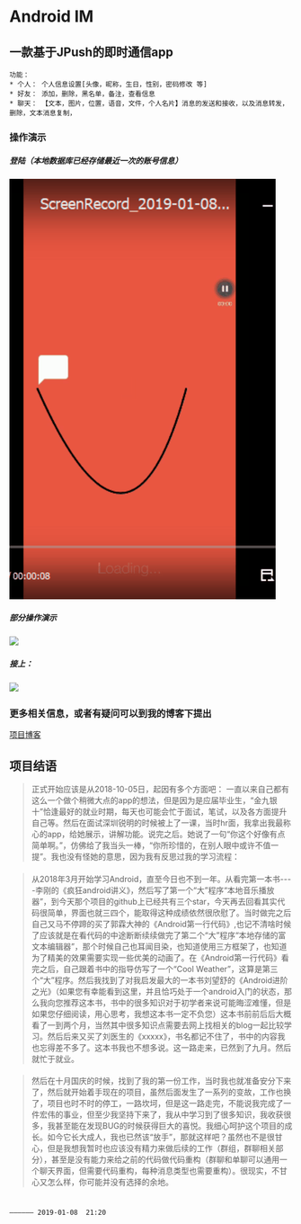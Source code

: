 # Android IM
## 一款基于JPush的即时通信app
    功能：
    * 个人： 个人信息设置[头像，昵称，生日，性别，密码修改 等]
    * 好友： 添加，删除，黑名单，备注，查看信息
    * 聊天： 【文本，图片，位置，语音，文件，个人名片】消息的发送和接收，以及消息转发，删除，文本消息复制，
    
### 操作演示
##### 登陆（本地数据库已经存储最近一次的账号信息）

![](https://github.com/547291213/MyCat/blob/master/mycat0.gif)  

##### 部分操作演示

![](https://github.com/547291213/MyCat/blob/master/mycat.gif)  
    
#####  接上：

![](https://github.com/547291213/MyCat/blob/master/mycat2.gif)  

### 更多相关信息，或者有疑问可以到我的博客下提出
[项目博客](https://blog.csdn.net/qq_29989087/article/details/82962296)


## 项目结语

>正式开始应该是从2018-10-05日，起因有多个方面吧：
一直以来自己都有这么一个做个稍微大点的app的想法，但是因为是应届毕业生，“金九银十”恰逢最好的就业时期，每天也可能会忙于面试，笔试，以及各方面提升自己等。然后在面试深圳锐明的时候被上了一课，当时hr面，我拿出我最称心的app，给她展示，讲解功能。说完之后。她说了一句“你这个好像有点简单啊。”，仿佛给了我当头一棒，“你所珍惜的，在别人眼中或许不值一提”。我也没有怪她的意思，因为我有反思过我的学习流程：
####  
>从2018年3月开始学习Android，直至今日也不到一年。从看完第一本书----李刚的《疯狂android讲义》，然后写了第一个“大”程序“本地音乐播放器”，到今天那个项目的github上已经共有三个star，今天再去回看其实代码很简单，界面也就三四个，能取得这种成绩依然很欣慰了。当时做完之后自己又马不停蹄的买了郭霖大神的《Android第一行代码》,也记不清啥时候了应该就是在看代码的中途断断续续做完了第二个“大”程序“本地存储的富文本编辑器”，那个时候自己也耳闻目染，也知道使用三方框架了，也知道为了精美的效果需要实现一些优美的动画了。在《Android第一行代码》看完之后，自己跟着书中的指导仿写了一个“Cool Weather”，这算是第三个“大”程序。然后我找到了对我启发最大的一本书刘望舒的《Android进阶之光》（如果您有幸能看到这里，并且恰巧处于一个android入门的状态，那么我向您推荐这本书，书中的很多知识对于初学者来说可能晦涩难懂，但是如果您仔细阅读，用心思考，我想这本书一定不负您）这本书前前后后大概看了一到两个月，当然其中很多知识点需要去网上找相关的blog一起比较学习。然后后来又买了刘医生的《xxxxx》，书名都记不住了，书中的内容我也忘得差不多了。这本书我也不想多说。这一路走来，已然到了九月。然后就忙于就业。
####
>然后在十月国庆的时候，找到了我的第一份工作，当时我也就准备安分下来了，然后就开始着手现在的项目，虽然后面发生了一系列的变故，工作也换了，项目也时不时的停工，一路坎坷，但是这一路走完，不能说我完成了一件宏伟的事业，但至少我坚持下来了，我从中学习到了很多知识，我收获很多，我甚至能在发现BUG的时候获得巨大的喜悦。我细心呵护这个项目的成长。如今它长大成人，我也已然该“放手”，那就这样吧？虽然也不是很甘心，但是我想我暂时也应该没有精力来做后续的工作（群组，群聊相关部分），甚至是没有能力来给之前的代码做代码重构（群聊和单聊可以通用一个聊天界面，但需要代码重构，每种消息类型也需要重构）。很现实，不甘心又怎么样，你可能并没有选择的余地。
                                                                                          
####                                                                                          
                                                                                            —————— 2019-01-08  21:20




